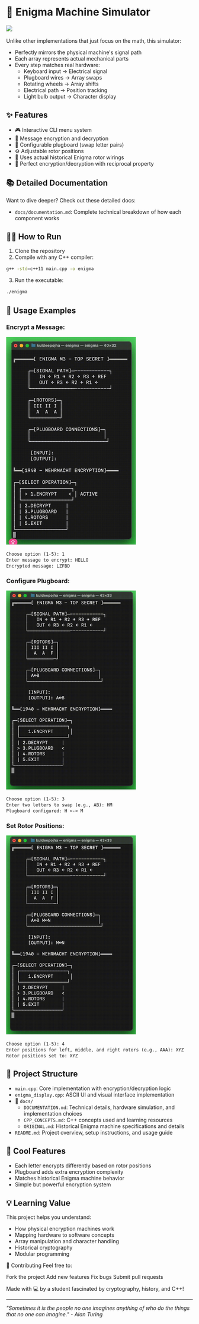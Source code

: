 # 🔐 Enigma Machine Simulator

<img src="https://upload.wikimedia.org/wikipedia/commons/thumb/6/6c/Bundesarchiv_Bild_146-2006-0188%2C_Verschl%C3%BCsselungsger%C3%A4t_%22Enigma%22.jpg/335px-Bundesarchiv_Bild_146-2006-0188%2C_Verschl%C3%BCsselungsger%C3%A4t_%22Enigma%22.jpg" width="400">


Unlike other implementations that just focus on the math, this simulator:

- Perfectly mirrors the physical machine's signal path
- Each array represents actual mechanical parts
- Every step matches real hardware:
  - Keyboard input → Electrical signal
  - Plugboard wires → Array swaps
  - Rotating wheels → Array shifts
  - Electrical path → Position tracking
  - Light bulb output → Character display

## ✨ Features

- 🎮 Interactive CLI menu system
- 🔄 Message encryption and decryption
- 🔌 Configurable plugboard (swap letter pairs)
- ⚙️ Adjustable rotor positions
- 💫 Uses actual historical Enigma rotor wirings
- 🎯 Perfect encryption/decryption with reciprocal property

## 📚 Detailed Documentation

Want to dive deeper? Check out these detailed docs:

- `docs/documentation.md`: Complete technical breakdown of how each component works

## 🏃‍♂️ How to Run

1. Clone the repository
2. Compile with any C++ compiler:

```bash
g++ -std=c++11 main.cpp -o enigma
```

3. Run the executable:

```bash
./enigma
```

## 📖 Usage Examples

### Encrypt a Message:

<img src="demoVideo/encryption.gif" width="350">


```
Choose option (1-5): 1
Enter message to encrypt: HELLO
Encrypted message: LZFBD
```

### Configure Plugboard:

<img src="demoVideo/plugboard.gif" width="350">

```
Choose option (1-5): 3
Enter two letters to swap (e.g., AB): HM
Plugboard configured: H <-> M
```

### Set Rotor Positions:

<img src="demoVideo/rotors.gif" width="350">

```
Choose option (1-5): 4
Enter positions for left, middle, and right rotors (e.g., AAA): XYZ
Rotor positions set to: XYZ
```

## 🎯 Project Structure

- `main.cpp`: Core implementation with encryption/decryption logic
- `enigma_display.cpp`: ASCII UI and visual interface implementation
- 📁 `docs/`
  - `DOCUMENTATION.md`: Technical details, hardware simulation, and implementation choices
  - `CPP_CONCEPTS.md`: C++ concepts used and learning resources
  - `ORIGINAL.md`: Historical Enigma machine specifications and details
- `README.md`: Project overview, setup instructions, and usage guide

## 🌟 Cool Features

- Each letter encrypts differently based on rotor positions
- Plugboard adds extra encryption complexity
- Matches historical Enigma machine behavior
- Simple but powerful encryption system

## 💡 Learning Value

This project helps you understand:

- How physical encryption machines work
- Mapping hardware to software concepts
- Array manipulation and character handling
- Historical cryptography
- Modular programming

🤝 Contributing
Feel free to:

Fork the project
Add new features
Fix bugs
Submit pull requests

Made with 💻 by a student fascinated by cryptography, history, and C++!

---

_"Sometimes it is the people no one imagines anything of who do the things that no one can imagine." - Alan Turing_
